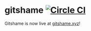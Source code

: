 # gitshame [![Circle CI](https://circleci.com/gh/dminnear/gitshame/tree/master.svg?style=svg&circle-token=28d91815a3979cffcaaa0038934e6ac0d1817fdd)](https://circleci.com/gh/dminnear/gitshame/tree/master)
Gitshame is now live at [gitshame.xyz](gitshame.xyz)!
